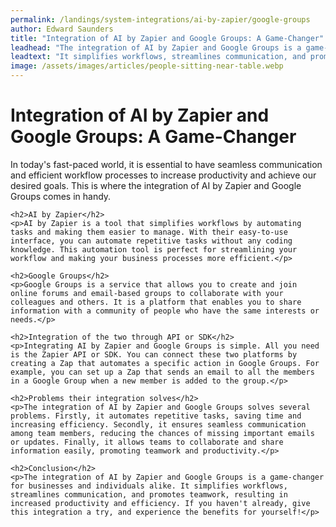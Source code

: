 ```yaml
---
permalink: /landings/system-integrations/ai-by-zapier/google-groups
author: Edward Saunders
title: "Integration of AI by Zapier and Google Groups: A Game-Changer"
leadhead: "The integration of AI by Zapier and Google Groups is a game-changer for businesses and individuals alike"
leadtext: "It simplifies workflows, streamlines communication, and promotes teamwork, resulting in increased productivity and efficiency. If you haven't already, give this integration a try, and experience the benefits for yourself!"
image: /assets/images/articles/people-sitting-near-table.webp
---
```

<div class="arttext">	<h1>Integration of AI by Zapier and Google Groups: A Game-Changer</h1>
	<p>In today's fast-paced world, it is essential to have seamless communication and efficient workflow processes to increase productivity and achieve our desired goals. This is where the integration of AI by Zapier and Google Groups comes in handy.</p>
	
	<h2>AI by Zapier</h2>
	<p>AI by Zapier is a tool that simplifies workflows by automating tasks and making them easier to manage. With their easy-to-use interface, you can automate repetitive tasks without any coding knowledge. This automation tool is perfect for streamlining your workflow and making your business processes more efficient.</p>
	
	<h2>Google Groups</h2>
	<p>Google Groups is a service that allows you to create and join online forums and email-based groups to collaborate with your colleagues and others. It is a platform that enables you to share information with a community of people who have the same interests or needs.</p>
	
	<h2>Integration of the two through API or SDK</h2>
	<p>Integrating AI by Zapier and Google Groups is simple. All you need is the Zapier API or SDK. You can connect these two platforms by creating a Zap that automates a specific action in Google Groups. For example, you can set up a Zap that sends an email to all the members in a Google Group when a new member is added to the group.</p>
	
	<h2>Problems their integration solves</h2>
	<p>The integration of AI by Zapier and Google Groups solves several problems. Firstly, it automates repetitive tasks, saving time and increasing efficiency. Secondly, it ensures seamless communication among team members, reducing the chances of missing important emails or updates. Finally, it allows teams to collaborate and share information easily, promoting teamwork and productivity.</p>
	
	<h2>Conclusion</h2>
	<p>The integration of AI by Zapier and Google Groups is a game-changer for businesses and individuals alike. It simplifies workflows, streamlines communication, and promotes teamwork, resulting in increased productivity and efficiency. If you haven't already, give this integration a try, and experience the benefits for yourself!</p>
</div>
